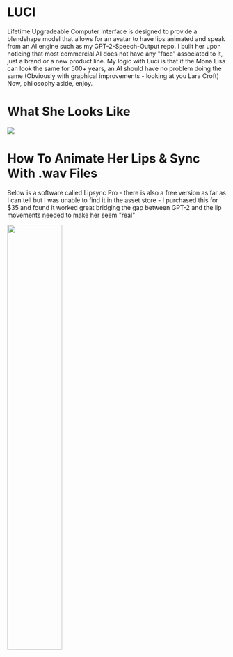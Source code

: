 # LUCI
Lifetime Upgradeable Computer Interface is designed to provide a blendshape model that allows for an avatar to have lips animated and speak
from an AI engine such as my GPT-2-Speech-Output repo. I built her upon noticing that most commercial AI does not have any "face" associated to it, just a brand or a new product line. My logic with Luci is that if the Mona Lisa can look the same for 500+ years, an AI should have no problem doing the same (Obviously with graphical improvements - looking at you Lara Croft) Now, philosophy aside, enjoy. 

# What She Looks Like 

<img src="https://i.imgur.com/6UcLYJk.png"></img>

# How To Animate Her Lips & Sync With .wav Files 

Below is a software called Lipsync Pro - there is also a free version as far as I can tell but I was unable to find it in the asset store - I purchased this for $35 and found it worked great bridging the gap between GPT-2 and the lip movements needed to make her seem "real"

[<img src="https://img.youtube.com/vi/hmfj6J9-swc/maxresdefault.jpg" width="50%">](https://youtu.be/hmfj6J9-swc)
